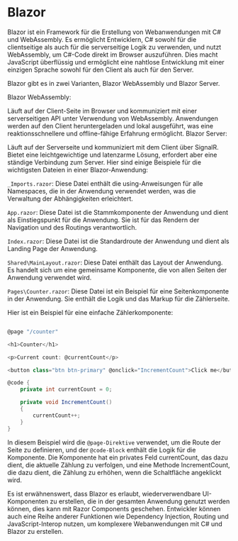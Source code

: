 # Blazor

Blazor ist ein Framework für die Erstellung von Webanwendungen mit C# und WebAssembly. Es ermöglicht Entwicklern, C# sowohl für die clientseitige als auch für die serverseitige Logik zu verwenden, und nutzt WebAssembly, um C#-Code direkt im Browser auszuführen. Dies macht JavaScript überflüssig und ermöglicht eine nahtlose Entwicklung mit einer einzigen Sprache sowohl für den Client als auch für den Server.

Blazor gibt es in zwei Varianten, Blazor WebAssembly und Blazor Server.

Blazor WebAssembly:

Läuft auf der Client-Seite im Browser und kommuniziert mit einer serverseitigen API unter Verwendung von WebAssembly.
Anwendungen werden auf den Client heruntergeladen und lokal ausgeführt, was eine reaktionsschnellere und offline-fähige Erfahrung ermöglicht.
Blazor Server:

Läuft auf der Serverseite und kommuniziert mit dem Client über SignalR.
Bietet eine leichtgewichtige und latenzarme Lösung, erfordert aber eine ständige Verbindung zum Server.
Hier sind einige Beispiele für die wichtigsten Dateien in einer Blazor-Anwendung:

```_Imports.razor```: Diese Datei enthält die using-Anweisungen für alle Namespaces, die in der Anwendung verwendet werden, was die Verwaltung der Abhängigkeiten erleichtert.

```App.razor```: Diese Datei ist die Stammkomponente der Anwendung und dient als Einstiegspunkt für die Anwendung. Sie ist für das Rendern der Navigation und des Routings verantwortlich.

```Index.razor```: Diese Datei ist die Standardroute der Anwendung und dient als Landing Page der Anwendung.

```Shared\MainLayout.razor```: Diese Datei enthält das Layout der Anwendung. Es handelt sich um eine gemeinsame Komponente, die von allen Seiten der Anwendung verwendet wird.

```Pages\Counter.razor```: Diese Datei ist ein Beispiel für eine Seitenkomponente in der Anwendung. Sie enthält die Logik und das Markup für die Zählerseite.

Hier ist ein Beispiel für eine einfache Zählerkomponente:

```csharp

@page "/counter"

<h1>Counter</h1>

<p>Current count: @currentCount</p>

<button class="btn btn-primary" @onclick="IncrementCount">Click me</button>

@code {
    private int currentCount = 0;

    private void IncrementCount()
    {
        currentCount++;
    }
}

```

In diesem Beispiel wird die ```@page-Direktive``` verwendet, um die Route der Seite zu definieren, und der ```@code-Block``` enthält die Logik für die Komponente. Die Komponente hat ein privates Feld currentCount, das dazu dient, die aktuelle Zählung zu verfolgen, und eine Methode IncrementCount, die dazu dient, die Zählung zu erhöhen, wenn die Schaltfläche angeklickt wird.

Es ist erwähnenswert, dass Blazor es erlaubt, wiederverwendbare UI-Komponenten zu erstellen, die in der gesamten Anwendung genutzt werden können, dies kann mit Razor Components geschehen. Entwickler können auch eine Reihe anderer Funktionen wie Dependency Injection, Routing und JavaScript-Interop nutzen, um komplexere Webanwendungen mit C# und Blazor zu erstellen.
